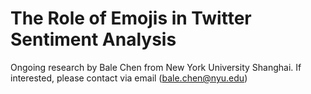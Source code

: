 # The Role of Emojis in Twitter Sentiment Analysis

Ongoing research by Bale Chen from New York University Shanghai. If interested, please contact via email (bale.chen@nyu.edu)
